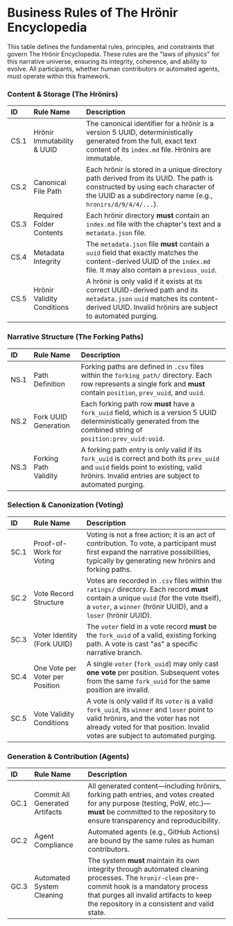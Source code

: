 # Business Rules of The Hrönir Encyclopedia

This table defines the fundamental rules, principles, and constraints that govern The Hrönir Encyclopedia. These rules are the "laws of physics" for this narrative universe, ensuring its integrity, coherence, and ability to evolve. All participants, whether human contributors or automated agents, must operate within this framework.

### Content & Storage (The Hrönirs)

| ID    | Rule Name                  | Description                                                                                                                                                                                             |
| :---- | :------------------------- | :------------------------------------------------------------------------------------------------------------------------------------------------------------------------------------------------------ |
| CS.1  | Hrönir Immutability & UUID | The canonical identifier for a hrönir is a version 5 UUID, deterministically generated from the full, exact text content of its `index.md` file. Hrönirs are immutable.                                 |
| CS.2  | Canonical File Path        | Each hrönir is stored in a unique directory path derived from its UUID. The path is constructed by using each character of the UUID as a subdirectory name (e.g., `hronirs/d/9/4/4/...`).                  |
| CS.3  | Required Folder Contents   | Each hrönir directory **must** contain an `index.md` file with the chapter's text and a `metadata.json` file.                                                                                             |
| CS.4  | Metadata Integrity         | The `metadata.json` file **must** contain a `uuid` field that exactly matches the content-derived UUID of the `index.md` file. It may also contain a `previous_uuid`.                                     |
| CS.5  | Hrönir Validity Conditions | A hrönir is only valid if it exists at its correct UUID-derived path and its `metadata.json` `uuid` matches its content-derived UUID. Invalid hrönirs are subject to automated purging.                   |

### Narrative Structure (The Forking Paths)

| ID    | Rule Name               | Description                                                                                                                                                                                     |
| :---- | :---------------------- | :---------------------------------------------------------------------------------------------------------------------------------------------------------------------------------------------- |
| NS.1  | Path Definition         | Forking paths are defined in `.csv` files within the `forking_path/` directory. Each row represents a single fork and **must** contain `position`, `prev_uuid`, and `uuid`.                       |
| NS.2  | Fork UUID Generation    | Each forking path row **must** have a `fork_uuid` field, which is a version 5 UUID deterministically generated from the combined string of `position:prev_uuid:uuid`.                              |
| NS.3  | Forking Path Validity   | A forking path entry is only valid if its `fork_uuid` is correct and both its `prev_uuid` and `uuid` fields point to existing, valid hrönirs. Invalid entries are subject to automated purging.      |

### Selection & Canonization (Voting)

| ID    | Rule Name                      | Description                                                                                                                                                                                                                          |
| :---- | :----------------------------- | :----------------------------------------------------------------------------------------------------------------------------------------------------------------------------------------------------------------------------------- |
| SC.1  | Proof-of-Work for Voting       | Voting is not a free action; it is an act of contribution. To vote, a participant must first expand the narrative possibilities, typically by generating new hrönirs and forking paths.                                                 |
| SC.2  | Vote Record Structure          | Votes are recorded in `.csv` files within the `ratings/` directory. Each record **must** contain a unique `uuid` (for the vote itself), a `voter`, a `winner` (hrönir UUID), and a `loser` (hrönir UUID).                              |
| SC.3  | Voter Identity (Fork UUID)     | The `voter` field in a vote record **must** be the `fork_uuid` of a valid, existing forking path. A vote is cast "as" a specific narrative branch.                                                                                     |
| SC.4  | One Vote per Voter per Position| A single `voter` (`fork_uuid`) may only cast **one vote** per position. Subsequent votes from the same `fork_uuid` for the same position are invalid.                                                                                   |
| SC.5  | Vote Validity Conditions       | A vote is only valid if its `voter` is a valid `fork_uuid`, its `winner` and `loser` point to valid hrönirs, and the voter has not already voted for that position. Invalid votes are subject to automated purging.                      |

### Generation & Contribution (Agents)

| ID    | Rule Name                      | Description                                                                                                                                                                                                                         |
| :---- | :----------------------------- | :---------------------------------------------------------------------------------------------------------------------------------------------------------------------------------------------------------------------------------- |
| GC.1  | Commit All Generated Artifacts | All generated content—including hrönirs, forking path entries, and votes created for any purpose (testing, PoW, etc.)—**must** be committed to the repository to ensure transparency and reproducibility.                               |
| GC.2  | Agent Compliance               | Automated agents (e.g., GitHub Actions) are bound by the same rules as human contributors.                                                                                                                                            |
| GC.3  | Automated System Cleaning      | The system **must** maintain its own integrity through automated cleaning processes. The `hronir-clean` pre-commit hook is a mandatory process that purges all invalid artifacts to keep the repository in a consistent and valid state. |
